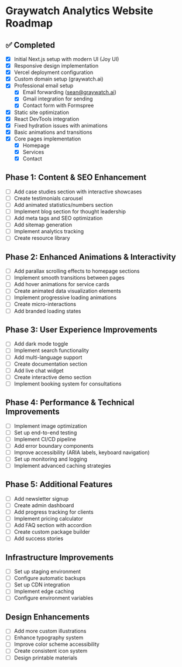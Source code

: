 # Graywatch Analytics Website Roadmap

## ✅ Completed
- [x] Initial Next.js setup with modern UI (Joy UI)
- [x] Responsive design implementation
- [x] Vercel deployment configuration
- [x] Custom domain setup (graywatch.ai)
- [x] Professional email setup
  - [x] Email forwarding (sean@graywatch.ai)
  - [x] Gmail integration for sending
  - [x] Contact form with Formspree
- [x] Static site optimization
- [x] React DevTools integration
- [x] Fixed hydration issues with animations
- [x] Basic animations and transitions
- [x] Core pages implementation
  - [x] Homepage
  - [x] Services
  - [x] Contact

## Phase 1: Content & SEO Enhancement
- [ ] Add case studies section with interactive showcases
- [ ] Create testimonials carousel
- [ ] Add animated statistics/numbers section
- [ ] Implement blog section for thought leadership
- [ ] Add meta tags and SEO optimization
- [ ] Add sitemap generation
- [ ] Implement analytics tracking
- [ ] Create resource library

## Phase 2: Enhanced Animations & Interactivity
- [ ] Add parallax scrolling effects to homepage sections
- [ ] Implement smooth transitions between pages
- [ ] Add hover animations for service cards
- [ ] Create animated data visualization elements
- [ ] Implement progressive loading animations
- [ ] Create micro-interactions
- [ ] Add branded loading states

## Phase 3: User Experience Improvements
- [ ] Add dark mode toggle
- [ ] Implement search functionality
- [ ] Add multi-language support
- [ ] Create documentation section
- [ ] Add live chat widget
- [ ] Create interactive demo section
- [ ] Implement booking system for consultations

## Phase 4: Performance & Technical Improvements
- [ ] Implement image optimization
- [ ] Set up end-to-end testing
- [ ] Implement CI/CD pipeline
- [ ] Add error boundary components
- [ ] Improve accessibility (ARIA labels, keyboard navigation)
- [ ] Set up monitoring and logging
- [ ] Implement advanced caching strategies

## Phase 5: Additional Features
- [ ] Add newsletter signup
- [ ] Create admin dashboard
- [ ] Add progress tracking for clients
- [ ] Implement pricing calculator
- [ ] Add FAQ section with accordion
- [ ] Create custom package builder
- [ ] Add success stories

## Infrastructure Improvements
- [ ] Set up staging environment
- [ ] Configure automatic backups
- [ ] Set up CDN integration
- [ ] Implement edge caching
- [ ] Configure environment variables

## Design Enhancements
- [ ] Add more custom illustrations
- [ ] Enhance typography system
- [ ] Improve color scheme accessibility
- [ ] Create consistent icon system
- [ ] Design printable materials